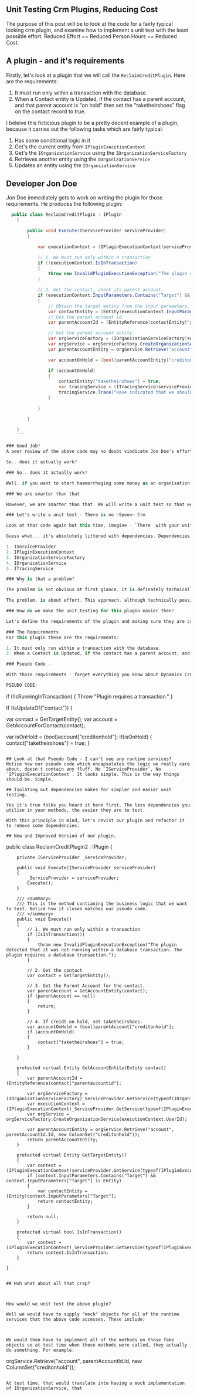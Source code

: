 ## Unit Testing Crm Plugins, Reducing Cost

The purpose of this post will be to look at the code for a fairly typical looking crm plugin, and examine how to implement a unit test with the least possible effort. Reduced Effort == Reduced Person Hours == Reduced Cost.

## A plugin - and it's requirements

Firstly, let's look at a plugin that we will call the `ReclaimCreditPlugin`. Here are the requirements:
 
1. It must run only within a transaction with the database.
2. When a Contact entity is Updated, if the contact has a parent account, and that parent account is "on hold" then set the "taketheirshoes" flag on the contact record to true.

I beleive this ficticious plugin to be a pretty decent example of a plugin, because it carries out the following tasks which are fairly typical:

1. Has some conditional logic in it 
2. Get's the current entity from `IPluginExecutionContext`
3. Get's the `IOrganizationService` using the `IOrganizationServiceFactory`
3. Retrieves another entity using the `IOrganizationService`
3. Updates an entity using the `IOrganizationService`

## Developer Jon Doe

Jon Doe immediately gets to work on writing the plugin for those requirements. He produces the following plugin:

``` csharp
  public class ReclaimCreditPlugin : IPlugin
    {

        public void Execute(IServiceProvider serviceProvider)
        {

            var executionContext = (IPluginExecutionContext)serviceProvider.GetService(typeof(IPluginExecutionContext));

            // 1. We must run only within a transaction
            if (!executionContext.IsInTransaction)
            {
                throw new InvalidPluginExecutionException("The plugin detected that it was not running within a database transaction. The plugin requires a database transaction.");
            }

            // 2. Get the contact, check its parent account.
            if (executionContext.InputParameters.Contains("Target") && executionContext.InputParameters["Target"] is Entity)
            {
                // Obtain the target entity from the input parameters.
                var contactEntity = (Entity)executionContext.InputParameters["Target"];
                // Get the parent account id.
                var parentAccountId = (EntityReference)contactEntity["parentaccountid"];

                // Get the parent account entity.
                var orgServiceFactory = (IOrganizationServiceFactory)serviceProvider.GetService(typeof(IOrganizationServiceFactory));
                var orgService = orgServiceFactory.CreateOrganizationService(executionContext.UserId);
                var parentAccountEntity = orgService.Retrieve("account", parentAccountId.Id, new ColumnSet("creditonhold"));

                var accountOnHold = (bool)parentAccountEntity["creditonhold"];

                if (accountOnHold)
                {
                    contactEntity["taketheirshoes"] = true;
                    var tracingService = (ITracingService)serviceProvider.GetService(typeof(ITracingService));
                    tracingService.Trace("Have indicated that we should take the shoes from contact: {0}", contactEntity.Id.ToString());
                }

            }

        }

    }
    ```
    
### Good Job?
A peer review of the above code may no doubt vindicate Jon Doe's effort. It seems it has all the correct logic in all the correct places. He has covered all of the requirements.

So.. does it actually work?

### So.. does it actually work?

Well, if you want to start haemorrhaging some money as an organisation, one way to find out if code works it to immediately go through the process of deploying it to a QA environment, getting someone to test it manually, and then repeat that cycle of Dev --> Deployment --> QA as often as necessary, until the the tester gives the thumbs up. 

### We are smarter than that

However, we are smarter than that. We will write a unit test so that we can establish a minimum level of confidence in our code before we waste anyone elses time deploying it or QA'ing it. Our unit test will also serve to automatically detect any regression with the code in the future.   

### Let's write a unit test - There is no ~Spoon~ Crm

Look at that code again but this time, imagine - `There  with your unit testIt's absolutely littered with dependencies. 

Guess what... it's absolutely littered with dependencies. Dependencies on services that Dynamics CRM provides at runtime, such as:  

1. IServiceProvider
2. IPluginExecutionContext
3. IOrganizationServiceFactory
4. IOrganizationService
5. ITracingService

### Why is that a problem?

The problem is not obvious at first glance. It is definately technically possible to mock / fake all of those services at unit test time. You can use something like RhinoMocks or another Mocking library to mock out `IServiceProvider` for the purposes of your test. You would then have to mock out all the calls to IServiceProvider that are made, so that it returns your other 'mocked' services like a mock 'IPluginExecutionContext' etc etc.

The problem, is about effort. This approach, although technically possible, requires significant effort. You would have to mock a tonne of runtime services and interactions. We have to ask ourselves, is all that effort really necessary? Sometimes it is, sometimes it isn't. In this instance it isn't and I will explain why.

### How do we make the unit testing for this plugin easier then? 

Let's define the requirements of the plugin and making sure they are crystal clear. 

### The Requirements 
For this plugin these are the requirements:

1. It must only run within a transaction with the database.
2. When a Contact is Updated, if the contact has a parent account, and that parent account is "on hold" then set the "taketheirshoes" flag on the contact record to true.

### Pseudo Code - 

With those requirements - forget everything you know about Dynamics Crm and write your ideal pseudo code that would implement those requirements. This is the actual logic we care about testing.

PSEUDO CODE:
```
if (!IsRunningInTransaction)
{
	Throw "Plugin requires a transaction."
}

If (IsUpdateOf("contact"))
{

var contact = GetTargetEntity();
var account = GetAccountForContact(contact);

var isOnHold = (bool)account["creditonhold"];
if(isOnHold)
{
 	contact["taketheirshoes"] = true;
}
```

## Look at that Pseudo Code - I can't see any runtime services?
Notice how our pseudo code which encapsulates the logic we really care about, doesn't contain any fluff. No `IServiceProvider`, No `IPluginExecutionContext`. It looks simple. This is the way things should be. Simple.

## Isolating out dependencies makes for simpler and easier unit testing.

Yes it's true folks you heard it here first. The less dependencies you utilise in your methods, the easier they are to test.

With this principle in mind, let's revist our plugin and refactor it to remove some dependencies.

## New and Improved Version of our plugin.

```

 public class ReclaimCreditPlugin2 : IPlugin
    {

        private IServiceProvider _ServiceProvider;

        public void Execute(IServiceProvider serviceProvider)
        {
            _ServiceProvider = serviceProvider;
            Execute();
        }

        /// <summary>
        /// This is the method contianing the business logic that we want to test. Notice how it closes matches our pseudo code.
        /// </summary>
        public void Execute()
        {
            // 1. We must run only within a transaction
            if (IsInTransaction())
            {
                throw new InvalidPluginExecutionException("The plugin detected that it was not running within a database transaction. The plugin requires a database transaction.");
            }

            // 2. Get the contact
            var contact = GetTargetEntity();

            // 3. Get the Parent Account for the contact.
            var parentAccount = GetAccountEntity(contact);
            if (parentAccount == null)
            {
                return;
            }

            // 4. If creidt on hold, set taketheirshoes.
            var accountOnHold = (bool)parentAccount["creditonhold"];
            if (accountOnHold)
            {
                contact["taketheirshoes"] = true;
            }

        }

        protected virtual Entity GetAccountEntity(Entity contact)
        {
            var parentAccountId = (EntityReference)contact["parentaccountid"];

            var orgServiceFactory = (IOrganizationServiceFactory)_ServiceProvider.GetService(typeof(IOrganizationServiceFactory));
            var executionContext = (IPluginExecutionContext)_ServiceProvider.GetService(typeof(IPluginExecutionContext));
            var orgService = orgServiceFactory.CreateOrganizationService(executionContext.UserId);

            var parentAccountEntity = orgService.Retrieve("account", parentAccountId.Id, new ColumnSet("creditonhold"));
            return parentAccountEntity;
        }

        protected virtual Entity GetTargetEntity()
        {
            var context = (IPluginExecutionContext)serviceProvider.GetService(typeof(IPluginExecutionContext));
            if (context.InputParameters.Contains("Target") && context.InputParameters["Target"] is Entity)
            {
                var contactEntity = (Entity)context.InputParameters["Target"];
                return contactEntity;
            }

            return null;
        }

        protected virtual bool IsInTransaction()
        {
            var context = (IPluginExecutionContext)_ServiceProvider.GetService(typeof(IPluginExecutionContext));
            return context.IsInTransaction;
        }

    }

```

## Huh what about all that crap?



How would we unit test the above plugin?

Well we would have to supply "mock" objects for all of the runtime services that the above code accesses. These include:



We would then have to implement all of the methods on those fake objects so at test time when those methods were called, they actually do something. For example:

```
orgService.Retrieve("account", parentAccountId.Id, new ColumnSet("creditonhold"));
```

At test time, that would translate into having a mock implementation of IOrganizationService, that 




